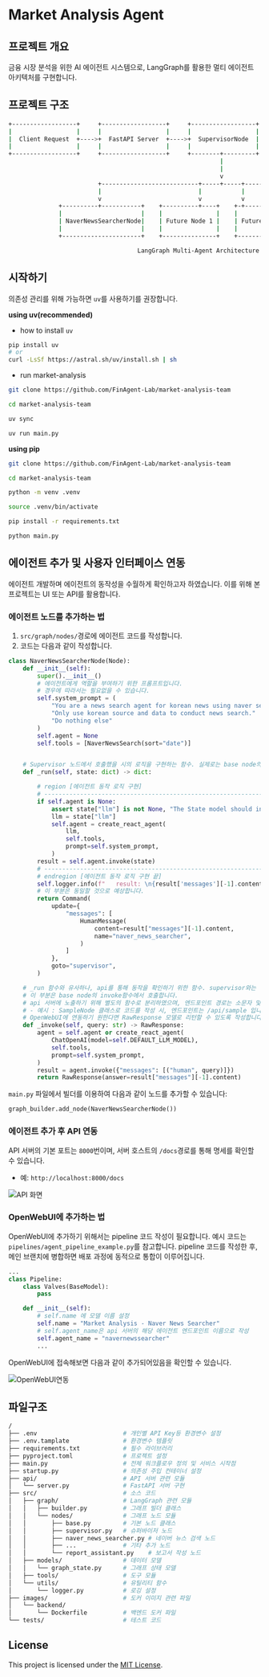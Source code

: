# Market Analysis Agent

## 프로젝트 개요
금융 시장 분석을 위한 AI 에이전트 시스템으로, LangGraph를 활용한 멀티 에이전트 아키텍처를 구현합니다.

## 프로젝트 구조
<!-- [아키텍처 다이어그램](./images/backend/architecture.md) -->
```bash
+------------------+     +------------------+     +------------------+
|                  |     |                  |     |                  |
|  Client Request  +---->+  FastAPI Server  +---->+  SupervisorNode  |
|                  |     |                  |     |                  |
+------------------+     +------------------+     +--------+---------+
                                                           |
                                                           |
                                                           v
                         +---------------------------+-----+-----+---------------------------+
                         |                           |           |                           |
                         v                           v           v                           v
              +----------+-----------+    +----------+----+    +-+------------+    +---------+-----------+
              |                      |    |               |    |              |    |                     |
              | NaverNewsSearcherNode|    | Future Node 1 |    | Future Node 2|    | ReportAssistantNode |
              |                      |    |               |    |              |    |                     |
              +----------------------+    +---------------+    +--------------+    +---------------------+

                                    LangGraph Multi-Agent Architecture 
```

## 시작하기
의존성 관리를 위해 가능하면 `uv`를 사용하기를 권장합니다.
 
**using uv(recommended)**
- how to install `uv`
```bash
pip install uv 
# or
curl -LsSf https://astral.sh/uv/install.sh | sh
```
- run market-analysis
```bash
git clone https://github.com/FinAgent-Lab/market-analysis-team

cd market-analysis-team

uv sync

uv run main.py
```

**using pip** 
```bash
git clone https://github.com/FinAgent-Lab/market-analysis-team

cd market-analysis-team

python -m venv .venv

source .venv/bin/activate

pip install -r requirements.txt

python main.py
```
## 에이전트 추가 및 사용자 인터페이스 연동

에이전트 개발하며 에이전트의 동작성을 수월하게 확인하고자 하였습니다. 
이를 위해 본 프로젝트는 UI 또는 API를 활용합니다.

### 에이전트 노드를 추가하는 법
1. `src/graph/nodes/`경로에 에이전트 코드를 작성합니다.
2. 코드는 다음과 같이 작성합니다. 
```python
class NaverNewsSearcherNode(Node):
    def __init__(self):
        super().__init__()
        # 에이전트에게 역할을 부여하기 위한 프롬프트입니다.
        # 경우에 따라서는 필요없을 수 있습니다.
        self.system_prompt = (
            "You are a news search agent for korean news using naver search api."
            "Only use korean source and data to conduct news search."
            "Do nothing else"
        )
        self.agent = None
        self.tools = [NaverNewsSearch(sort="date")]


    # Supervisor 노드에서 호출했을 시의 로직을 구현하는 함수. 실제로는 base node의 run함수에서 이 함수를 호출합니다.
    def _run(self, state: dict) -> dict:

        # region [에이전트 동작 로직 구현]
        # -----------------------------------------------------------------------
        if self.agent is None:
            assert state["llm"] is not None, "The State model should include llm"
            llm = state["llm"]
            self.agent = create_react_agent(
                llm,
                self.tools,
                prompt=self.system_prompt,
            )
        result = self.agent.invoke(state)
        # ----------------------------------------------------------------------
        # endregion [에이전트 동작 로직 구현 끝]
        self.logger.info(f"   result: \n{result['messages'][-1].content}")
        # 이 부분은 동일할 것으로 예상합니다. 
        return Command(
            update={
                "messages": [
                    HumanMessage(
                        content=result["messages"][-1].content,
                        name="naver_news_searcher",
                    )
                ]
            },
            goto="supervisor",
        )

    # _run 함수와 유사하나, api를 통해 동작을 확인하기 위한 함수. supervisor와는 상관 없습니다. 
    # 이 부분은 base node의 invoke함수에서 호출합니다.
    # api 서버에 노출하기 위해 별도의 함수로 분리하였으며, 엔드포인트 경로는 소문자 및 Node를 제거한 형태입니다.
    # - 예시 : SampleNode 클래스로 코드를 작성 시, 엔드포인트는 /api/sample 입니다. 
    # OpenWebUI에 연동하기 원한다면 RawResponse 모델로 리턴할 수 있도록 작성합니다. 
    def _invoke(self, query: str) -> RawResponse:
        agent = self.agent or create_react_agent(
            ChatOpenAI(model=self.DEFAULT_LLM_MODEL),
            self.tools,
            prompt=self.system_prompt,
        )
        result = agent.invoke({"messages": [("human", query)]})
        return RawResponse(answer=result["messages"][-1].content)

```
`main.py` 파일에서 빌더를 이용하여 다음과 같이 노드를 추가할 수 있습니다:
```python
graph_builder.add_node(NaverNewsSearcherNode())
```

### 에이전트 추가 후 API 연동
API 서버의 기본 포트는 `8000`번이며, 서버 호스트의 `/docs`경로를 통해 명세를 확인할 수 있습니다.
- 예: `http://localhost:8000/docs`

![API 화면](./assets/api.png)

### OpenWebUI에 추가하는 법

OpenWebUI에 추가하기 위해서는 pipeline 코드 작성이 필요합니다. 
예시 코드는 `pipelines/agent_pipeline_example.py`를 참고합니다. 
pipeline 코드를 작성한 후, 메인 브랜치에 병합하면 배포 과정에 동적으로 통합이 이루어집니다. 

```python
...
class Pipeline:
    class Valves(BaseModel):
        pass

    def __init__(self):
        # self.name 에 모델 이름 설정
        self.name = "Market Analysis - Naver News Searcher"
        # self.agent_name은 api 서버의 해당 에이전트 엔드포인트 이름으로 작성
        self.agent_name = "navernewssearcher"
        ...
```

OpenWebUI에 접속해보면 다음과 같이 추가되어있음을 확인할 수 있습니다.

![OpenWebUI연동](./assets/openwebui.png)

## 파일구조
```bash
/
├── .env                        # 개인별 API Key등 환경변수 설정
├── .env.tamplate               # 환경변수 템플릿
├── requirements.txt            # 필수 라이브러리
├── pyproject.toml              # 프로젝트 설정
├── main.py                     # 전체 워크플로우 정의 및 서비스 시작점
├── startup.py                  # 의존성 주입 컨테이너 설정
├── api/                        # API 서버 관련 모듈
│   └── server.py               # FastAPI 서버 구현
├── src/                        # 소스 코드
│   ├── graph/                  # LangGraph 관련 모듈
│   │   ├── builder.py          # 그래프 빌더 클래스
│   │   └── nodes/              # 그래프 노드 모듈
│   │       ├── base.py         # 기본 노드 클래스
│   │       ├── supervisor.py   # 슈퍼바이저 노드
│   │       ├── naver_news_searcher.py # 네이버 뉴스 검색 노드
│   │       ├── ...             # 기타 추가 노드
│   │       └── report_assistant.py    # 보고서 작성 노드
│   ├── models/                 # 데이터 모델
│   │   └── graph_state.py      # 그래프 상태 모델
│   ├── tools/                  # 도구 모듈
│   └── utils/                  # 유틸리티 함수
│       └── logger.py           # 로깅 설정
├── images/                     # 도커 이미지 관련 파일
│   └── backend/                
│       └── Dockerfile          # 백엔드 도커 파일
└── tests/                      # 테스트 코드
```

## License
This project is licensed under the [MIT License](https://opensource.org/licenses/MIT).